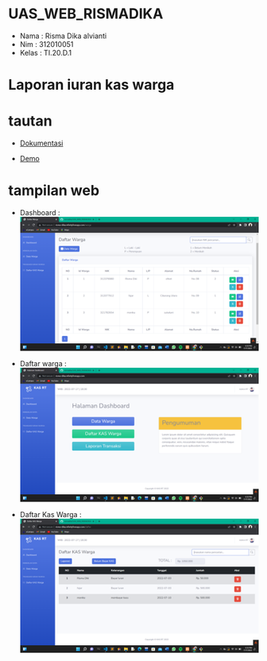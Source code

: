 # UAS_WEB_RISMADIKA

* Nama  : Risma Dika alvianti
* Nim   : 312010051
* Kelas : TI.20.D.1

# Laporan iuran kas warga

# tautan 

* [Dokumentasi]()

* [Demo](http://risma-dika.infinityfreeapp.com/)

# tampilan web

* Dashboard :
![p](ss/risma.png)

* Daftar warga :
![p](ss/dika.png)

* Daftar Kas Warga :
![p](ss/alvi.png)